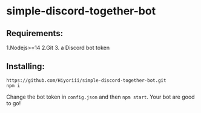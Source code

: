 # simple-discord-together-bot
## Requirements:
1.Nodejs>=14
2.Git
3. a Discord bot token
## Installing:
```
https://github.com/Hiyoriii/simple-discord-together-bot.git
npm i
```
Change the bot token in `config.json` and then `npm start`.
Your bot are good to go!
